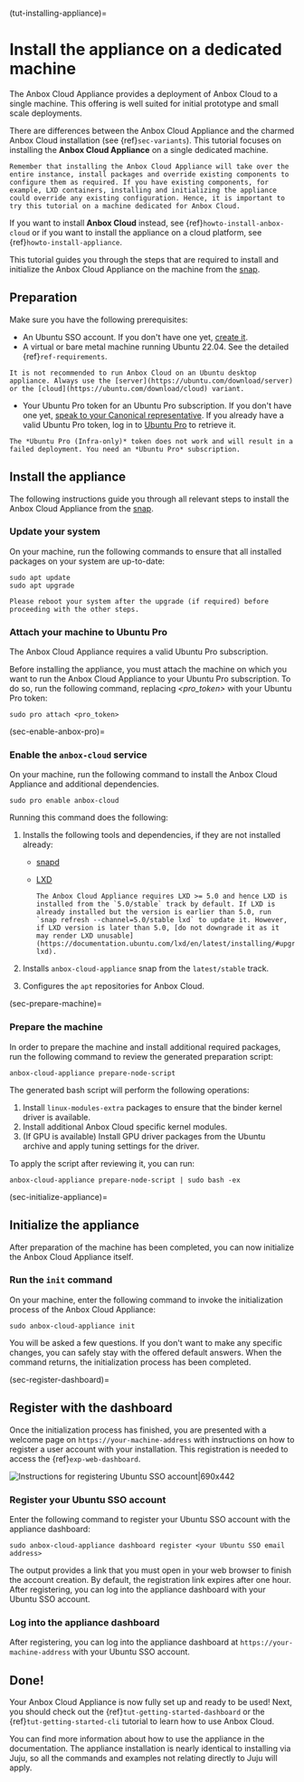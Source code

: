(tut-installing-appliance)=
# Install the appliance on a dedicated machine

The Anbox Cloud Appliance provides a deployment of Anbox Cloud to a single machine. This offering is well suited for initial prototype and small scale deployments.

There are differences between the Anbox Cloud Appliance and the charmed Anbox Cloud installation (see {ref}`sec-variants`). This tutorial focuses on installing the **Anbox Cloud Appliance** on a single dedicated machine.

```{caution}
Remember that installing the Anbox Cloud Appliance will take over the entire instance, install packages and override existing components to configure them as required. If you have existing components, for example, LXD containers, installing and initializing the appliance could override any existing configuration. Hence, it is important to try this tutorial on a machine dedicated for Anbox Cloud.
```

If you want to install **Anbox Cloud** instead, see {ref}`howto-install-anbox-cloud` or if you want to install the appliance on a cloud platform, see {ref}`howto-install-appliance`.

This tutorial guides you through the steps that are required to install and initialize the Anbox Cloud Appliance on the machine from the [snap](https://snapcraft.io/anbox-cloud-appliance).

## Preparation

Make sure you have the following prerequisites:

* An Ubuntu SSO account. If you don't have one yet, [create it](https://login.ubuntu.com).
* A virtual or bare metal machine running Ubuntu 22.04. See the detailed {ref}`ref-requirements`.
```{caution}
It is not recommended to run Anbox Cloud on an Ubuntu desktop appliance. Always use the [server](https://ubuntu.com/download/server) or the [cloud](https://ubuntu.com/download/cloud) variant.
```
* Your Ubuntu Pro token for an Ubuntu Pro subscription. If you don't have one yet, [speak to your Canonical representative](https://anbox-cloud.io/contact-us). If you already have a valid Ubuntu Pro token, log in to [Ubuntu Pro](https://ubuntu.com/pro) to retrieve it.
```{caution}
The *Ubuntu Pro (Infra-only)* token does not work and will result in a failed deployment. You need an *Ubuntu Pro* subscription.
```

## Install the appliance

The following instructions guide you through all relevant steps to install the Anbox Cloud Appliance from the [snap](https://snapcraft.io/anbox-cloud-appliance).

### Update your system

On your machine, run the following commands to ensure that all installed packages on your system are up-to-date:

    sudo apt update
    sudo apt upgrade

```{caution}
Please reboot your system after the upgrade (if required) before proceeding with the other steps.
```

### Attach your machine to Ubuntu Pro

The Anbox Cloud Appliance requires a valid Ubuntu Pro subscription.

Before installing the appliance, you must attach the machine on which you want to run the Anbox Cloud Appliance to your Ubuntu Pro subscription. To do so, run the following command, replacing *<pro_token>* with your Ubuntu Pro token:

    sudo pro attach <pro_token>

(sec-enable-anbox-pro)=
### Enable the `anbox-cloud` service

On your machine, run the following command to install the Anbox Cloud Appliance and additional dependencies.

    sudo pro enable anbox-cloud

Running this command does the following:

1. Installs the following tools and dependencies, if they are not installed already:
    * [snapd](https://snapcraft.io/snapd)
    * [LXD](https://snapcraft.io/lxd)

        ```{important}
        The Anbox Cloud Appliance requires LXD >= 5.0 and hence LXD is installed from the `5.0/stable` track by default. If LXD is already installed but the version is earlier than 5.0, run `snap refresh --channel=5.0/stable lxd` to update it. However, if LXD version is later than 5.0, [do not downgrade it as it may render LXD unusable](https://documentation.ubuntu.com/lxd/en/latest/installing/#upgrade-lxd).
        ```

1. Installs `anbox-cloud-appliance` snap from the `latest/stable` track.
1. Configures the `apt` repositories for Anbox Cloud.

(sec-prepare-machine)=
### Prepare the machine

In order to prepare the machine and install additional required packages, run the following command to review the generated preparation script:

    anbox-cloud-appliance prepare-node-script

The generated bash script will perform the following operations:

1. Install `linux-modules-extra` packages to ensure that the binder kernel driver is available.
2. Install additional Anbox Cloud specific kernel modules.
3. (If GPU is available) Install GPU driver packages from the Ubuntu archive and apply tuning settings for the driver.

To apply the script after reviewing it, you can run:

    anbox-cloud-appliance prepare-node-script | sudo bash -ex

(sec-initialize-appliance)=
## Initialize the appliance

After preparation of the machine has been completed, you can now initialize the Anbox Cloud Appliance itself.

### Run the `init` command

On your machine, enter the following command to invoke the initialization process of the Anbox Cloud Appliance:

    sudo anbox-cloud-appliance init

You will be asked a few questions. If you don't want to make any specific changes, you can safely stay with the offered default answers. When the command returns, the initialization process has been completed.

(sec-register-dashboard)=
## Register with the dashboard

Once the initialization process has finished, you are presented with a welcome page on `https://your-machine-address` with instructions on how to register a user account with your installation. This registration is needed to access the {ref}`exp-web-dashboard`.

![Instructions for registering Ubuntu SSO account|690x442](/images/install_appliance_register.png)

### Register your Ubuntu SSO account

Enter the following command to register your Ubuntu SSO account with the appliance dashboard:

    sudo anbox-cloud-appliance dashboard register <your Ubuntu SSO email address>

The output provides a link that you must open in your web browser to finish the account creation. By default, the registration link expires after one hour. After registering, you can log into the appliance dashboard with your Ubuntu SSO account.

### Log into the appliance dashboard

After registering, you can log into the appliance dashboard at `https://your-machine-address` with your Ubuntu SSO account.

## Done!

Your Anbox Cloud Appliance is now fully set up and ready to be used! Next, you should check out the {ref}`tut-getting-started-dashboard` or the {ref}`tut-getting-started-cli` tutorial to learn how to use Anbox Cloud.

You can find more information about how to use the appliance in the documentation. The appliance installation is nearly identical to installing via Juju, so all the commands and examples not relating directly to Juju will apply.
